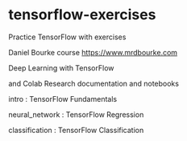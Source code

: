 # tensorflow-exercises

Practice TensorFlow with exercises

Daniel Bourke course https://www.mrdbourke.com

Deep Learning with TensorFlow

and Colab Research documentation and notebooks

intro : TensorFlow Fundamentals

neural_network : TensorFlow Regression

classification : TensorFlow Classification
